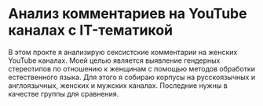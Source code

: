 
# Анализ комментариев на YouTube каналах с IT-тематикой

В этом прокте я анализирую сексистские комментарии на женских YouTube каналах. Моей целью является выявление гендерных стереотипов по отношению к женщинам с помощью методов обработки естественного языка. Для этого я собираю корпусы на русскоязычных и англоязычных, женских и мужских каналах. Последние нужны в качестве группы для сравнения.
